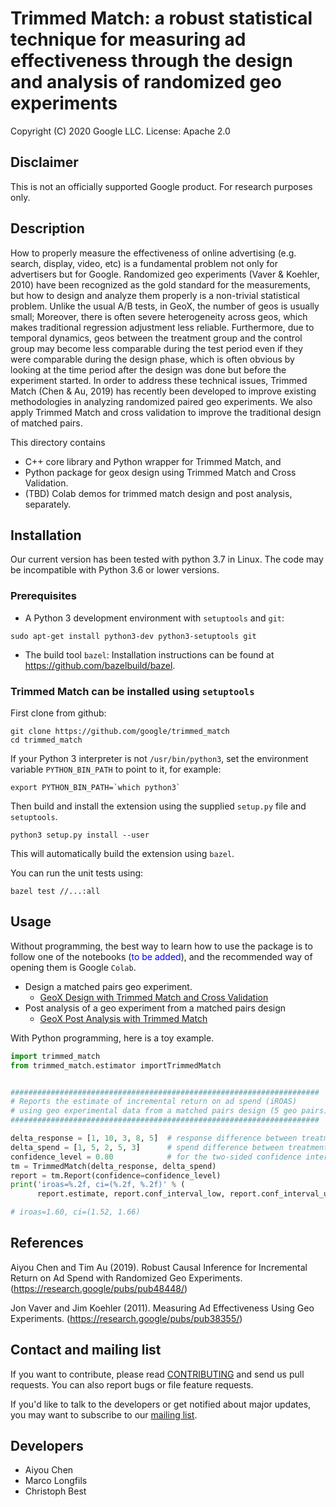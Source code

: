 # Trimmed Match: a robust statistical technique for measuring ad effectiveness through the design and analysis of randomized geo experiments

Copyright (C) 2020 Google LLC. License: Apache 2.0

## Disclaimer

This is not an officially supported Google product. For research purposes only.

## Description

How to properly measure the effectiveness of online advertising (e.g. search, display, video, etc) is a fundamental problem not only for advertisers but for Google. Randomized geo experiments (Vaver & Koehler, 2010) have been recognized as the gold standard for the measurements, but how to design and analyze them properly is a non-trivial statistical problem. Unlike the usual A/B tests, in GeoX, the number of geos is usually small; Moreover, there is often severe heterogeneity across geos, which makes traditional regression adjustment less reliable. Furthermore, due to temporal dynamics, geos between the treatment group and the control group may become less comparable during the test period even if they were comparable during the design phase, which is often obvious by looking at the time period after the design was done but before the experiment started. In order to address these technical issues, Trimmed Match (Chen & Au, 2019) has recently been developed to improve existing methodologies in analyzing randomized paired geo experiments. We also apply Trimmed Match and cross validation to improve the traditional design of matched pairs.

This directory contains

  * C++ core library and Python wrapper for Trimmed Match, and
  * Python package for geox design using Trimmed Match and Cross Validation.
  * (TBD) Colab demos for trimmed match design and post analysis, separately.

## Installation
Our current version has been tested with python 3.7 in Linux. The code may be incompatible with Python 3.6 or lower versions.

### Prerequisites
  * A Python 3 development environment with `setuptools` and `git`:

  ```
  sudo apt-get install python3-dev python3-setuptools git
  ```

  * The build tool `bazel`: Installation instructions can be found at
  https://github.com/bazelbuild/bazel.

### Trimmed Match can be installed using `setuptools`

First clone from github:

```shell
git clone https://github.com/google/trimmed_match
cd trimmed_match
```

If your Python 3 interpreter is not `/usr/bin/python3`, set the environment variable `PYTHON_BIN_PATH` to point to it, for example:

```shell
export PYTHON_BIN_PATH=`which python3`
```

Then build and install the extension using the supplied `setup.py` file and `setuptools`.

```
python3 setup.py install --user
```

This will automatically build the extension using `bazel`. 

You can run the unit tests using:

```
bazel test //...:all

```

## Usage

Without programming, the best way to learn how to use the package is to follow one of the
notebooks (<span style="color:blue">to be added</span>), and the recommended way of opening them is Google `Colab`.

 * Design a matched pairs geo experiment.
    - [GeoX Design with Trimmed Match and Cross Validation](./notebooks/design_colab_for_trimmed_match.ipynb)
 * Post analysis of a geo experiment from a matched pairs design
    - [GeoX Post Analysis with Trimmed Match](./notebooks/post_analysis_colab_for_trimmed_match.ipynb)


With Python programming, here is a toy example.

```python
import trimmed_match
from trimmed_match.estimator importTrimmedMatch


#####################################################################
# Reports the estimate of incremental return on ad spend (iROAS)
# using geo experimental data from a matched pairs design (5 geo pairs)
#####################################################################

delta_response = [1, 10, 3, 8, 5]  # response difference between treatment and control in each geo pair
delta_spend = [1, 5, 2, 5, 3]      # spend difference between treatment and control in each geo pair
confidence_level = 0.80            # for the two-sided confidence interval
tm = TrimmedMatch(delta_response, delta_spend)
report = tm.Report(confidence=confidence_level)
print('iroas=%.2f, ci=(%.2f, %.2f)' % (
      report.estimate, report.conf_interval_low, report.conf_interval_up))

# iroas=1.60, ci=(1.52, 1.66)

```

## References

Aiyou Chen and Tim Au (2019). Robust Causal Inference for Incremental Return on Ad Spend with Randomized Geo Experiments.
(https://research.google/pubs/pub48448/)

Jon Vaver and Jim Koehler (2011). Measuring Ad Effectiveness Using Geo Experiments.
(https://research.google/pubs/pub38355/)


## Contact and mailing list

If you want to contribute, please read [CONTRIBUTING](CONTRIBUTING.md)
and send us pull requests. You can also report bugs or file feature requests.

If you'd like to talk to the developers or get notified about major
updates, you may want to subscribe to our
[mailing list](https://groups.google.com/forum/#!forum/trimmed-match-users).


## Developers

* Aiyou Chen
* Marco Longfils
* Christoph Best
